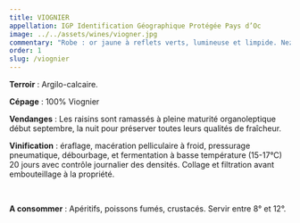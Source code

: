 ```yaml
---
title: VIOGNIER
appellation: IGP Identification Géographique Protégée Pays d’Oc
image: ../../assets/wines/viogner.jpg
commentary: "Robe : or jaune à reflets verts, lumineuse et limpide. Nez : complexe avec des notes de coing, de miel, de beurre et de fruits fraichement cueillis. Bouche : onctueuse dominée par les fruits, il présente un parfait équilibre."
order: 1
slug: /viognier
---
```


**Terroir** : Argilo-calcaire.

**Cépage** : 100% Viognier

**Vendanges** : Les raisins sont ramassés à pleine maturité organoleptique début septembre, la nuit pour préserver toutes leurs qualités de fraîcheur.

**Vinification** : éraflage, macération pelliculaire à froid, pressurage pneumatique, débourbage, et fermentation à basse température (15-17°C) 20 jours avec contrôle journalier des densités. Collage et filtration avant embouteillage à la propriété.

<br/>

**A consommer** : Apéritifs, poissons fumés, crustacés. Servir entre 8° et 12°.
